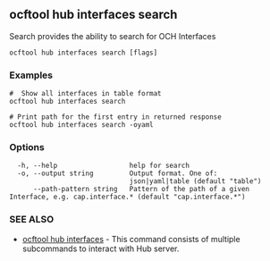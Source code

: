 ## ocftool hub interfaces search

Search provides the ability to search for OCH Interfaces

```
ocftool hub interfaces search [flags]
```

### Examples

```
#  Show all interfaces in table format
ocftool hub interfaces search

# Print path for the first entry in returned response 
ocftool hub interfaces search -oyaml

```

### Options

```
  -h, --help                  help for search
  -o, --output string         Output format. One of:
                              json|yaml|table (default "table")
      --path-pattern string   Pattern of the path of a given Interface, e.g. cap.interface.* (default "cap.interface.*")
```

### SEE ALSO

* [ocftool hub interfaces](ocftool_hub_interfaces.md)	 - This command consists of multiple subcommands to interact with Hub server.

